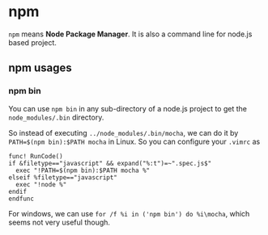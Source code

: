 
# npm

`npm` means **Node Package Manager**. It is also a command line for node.js based project.

## npm usages

### npm bin

You can use `npm bin` in any sub-directory of a node.js project to get the `node_modules/.bin` directory.

So instead of executing `../node_modules/.bin/mocha`, we can do it by `PATH=$(npm bin):$PATH mocha` in Linux. 
So you can configure your `.vimrc` as
```
func! RunCode()
if &filetype=="javascript" && expand("%:t")=~".spec.js$"
  exec "!PATH=$(npm bin):$PATH mocha %"
elseif %filetype=="javascript"
  exec "!node %"
endif
endfunc
```

For windows, we can use `for /f %i in ('npm bin') do %i\mocha`, which seems not very useful though.
